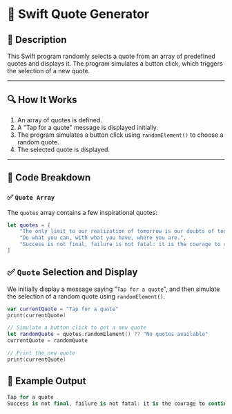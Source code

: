 # 📌 Swift Quote Generator

## 🚀 Description
This Swift program randomly selects a quote from an array of predefined quotes and displays it. The program simulates a button click, which triggers the selection of a new quote.

---

## 🔍 How It Works
1. An array of quotes is defined.
2. A "Tap for a quote" message is displayed initially.
3. The program simulates a button click using `randomElement()` to choose a random quote.
4. The selected quote is displayed.

---

## 📂 Code Breakdown

### ✅ **`Quote Array`**

The `quotes` array contains a few inspirational quotes:

```swift
let quotes = [
    "The only limit to our realization of tomorrow is our doubts of today.",
    "Do what you can, with what you have, where you are.",
    "Success is not final, failure is not fatal: it is the courage to continue that counts."
]
```

## ✅ **`Quote` Selection and Display**
We initially display a message saying "`Tap for a quote`", and then simulate the selection of a random quote using `randomElement()`.

```swift
var currentQuote = "Tap for a quote"
print(currentQuote)

// Simulate a button click to get a new quote
let randomQuote = quotes.randomElement() ?? "No quotes available"
currentQuote = randomQuote

// Print the new quote
print(currentQuote)
```
## 🎯 Example Output
```kotlin
Tap for a quote
Success is not final, failure is not fatal: it is the courage to continue that counts.
```
